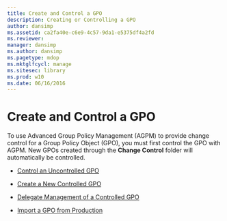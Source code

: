 ```yaml
---
title: Create and Control a GPO
description: Creating or Controlling a GPO
author: dansimp
ms.assetid: ca2fa40e-c6e9-4c57-9da1-e5375df4a2fd
ms.reviewer: 
manager: dansimp
ms.author: dansimp
ms.pagetype: mdop
ms.mktglfcycl: manage
ms.sitesec: library
ms.prod: w10
ms.date: 06/16/2016
---
```



# Create and Control a GPO


To use Advanced Group Policy Management (AGPM) to provide change control for a Group Policy Object (GPO), you must first control the GPO with AGPM. New GPOs created through the **Change Control** folder will automatically be controlled.

-   [Control an Uncontrolled GPO](control-an-uncontrolled-gpo-agpm40.md)

-   [Create a New Controlled GPO](create-a-new-controlled-gpo-agpm40.md)

-   [Delegate Management of a Controlled GPO](delegate-management-of-a-controlled-gpo-agpm40.md)

-   [Import a GPO from Production](import-a-gpo-from-production-agpm40-app.md)

 

 






